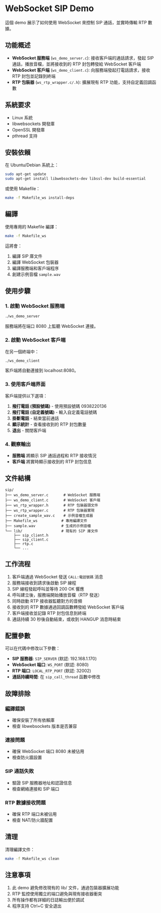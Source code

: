 # WebSocket SIP Demo

這個 demo 展示了如何使用 WebSocket 來控制 SIP 通話，並實時傳輸 RTP 數據。

## 功能概述

- **WebSocket 服務端** (`ws_demo_server.c`): 接收客戶端的通話請求，發起 SIP 通話，播放音檔，並將接收到的 RTP 封包轉發給 WebSocket 客戶端
- **WebSocket 客戶端** (`ws_demo_client.c`): 向服務端發起打電話請求，接收 RTP 封包並記錄到終端
- **RTP 包裝器** (`ws_rtp_wrapper.c/.h`): 擴展現有 RTP 功能，支持自定義回調函數

## 系統要求

- Linux 系統
- libwebsockets 開發庫
- OpenSSL 開發庫
- pthread 支持

## 安裝依賴

在 Ubuntu/Debian 系統上：

```bash
sudo apt-get update
sudo apt-get install libwebsockets-dev libssl-dev build-essential
```

或使用 Makefile：

```bash
make -f Makefile_ws install-deps
```

## 編譯

使用專用的 Makefile 編譯：

```bash
make -f Makefile_ws
```

這將會：
1. 編譯 SIP 庫文件
2. 編譯 WebSocket 包裝器
3. 編譯服務端和客戶端程序
4. 創建示例音檔 `sample.wav`

## 使用步驟

### 1. 啟動 WebSocket 服務端

```bash
./ws_demo_server
```

服務端將在端口 8080 上監聽 WebSocket 連接。

### 2. 啟動 WebSocket 客戶端

在另一個終端中：

```bash
./ws_demo_client
```

客戶端將自動連接到 localhost:8080。

### 3. 使用客戶端界面

客戶端提供以下選項：

1. **撥打電話 (預設號碼)** - 使用預設號碼 0938220136
2. **撥打電話 (自定義號碼)** - 輸入自定義電話號碼
3. **掛斷電話** - 結束當前通話
4. **顯示統計** - 查看接收到的 RTP 封包數量
5. **退出** - 關閉客戶端

### 4. 觀察輸出

- **服務端** 將顯示 SIP 通話過程和 RTP 接收情況
- **客戶端** 將實時顯示接收到的 RTP 封包信息

## 文件結構

```
sip/
├── ws_demo_server.c       # WebSocket 服務端
├── ws_demo_client.c       # WebSocket 客戶端
├── ws_rtp_wrapper.h       # RTP 包裝器頭文件
├── ws_rtp_wrapper.c       # RTP 包裝器實現
├── create_sample_wav.c    # 示例音檔生成器
├── Makefile_ws           # 專用編譯文件
├── sample.wav            # 生成的示例音檔
└── lib/                  # 現有的 SIP 庫文件
    ├── sip_client.h
    ├── sip_client.c
    ├── rtp.c
    └── ...
```

## 工作流程

1. 客戶端通過 WebSocket 發送 `CALL:電話號碼` 消息
2. 服務端接收到請求後啟動 SIP 線程
3. SIP 線程發起呼叫並等待 200 OK 響應
4. 呼叫建立後，服務端開始播放音檔（RTP 發送）
5. 同時啟動 RTP 接收器監聽對方的音頻
6. 接收到的 RTP 數據通過回調函數轉發給 WebSocket 客戶端
7. 客戶端接收並記錄 RTP 封包信息到終端
8. 通話持續 30 秒後自動結束，或收到 HANGUP 消息時結束

## 配置參數

可以在代碼中修改以下參數：

- **SIP 服務器**: `SIP_SERVER` (默認: 192.168.1.170)
- **WebSocket 端口**: `WS_PORT` (默認: 8080)
- **RTP 端口**: `LOCAL_RTP_PORT` (默認: 32002)
- **通話持續時間**: 在 `sip_call_thread` 函數中修改

## 故障排除

### 編譯錯誤
- 確保安裝了所有依賴庫
- 檢查 libwebsockets 版本是否兼容

### 連接問題
- 確保 WebSocket 端口 8080 未被佔用
- 檢查防火牆設置

### SIP 通話失敗
- 驗證 SIP 服務器地址和認證信息
- 檢查網絡連接和 SIP 端口

### RTP 數據接收問題
- 確保 RTP 端口未被佔用
- 檢查 NAT/防火牆配置

## 清理

清理編譯文件：

```bash
make -f Makefile_ws clean
```

## 注意事項

1. 此 demo 避免修改現有的 lib/ 文件，通過包裝器擴展功能
2. RTP 監控使用獨立的端口避免與現有接收器衝突
3. 所有操作都有詳細的日誌輸出便於調試
4. 程序支持 Ctrl+C 安全退出 